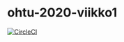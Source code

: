 # ohtu-2020-viikko1

[![CircleCI](https://circleci.com/gh/marhyvar/ohtu-2020-viikko1.svg?style=svg)](https://circleci.com/gh/marhyvar/ohtu-2020-viikko1)
